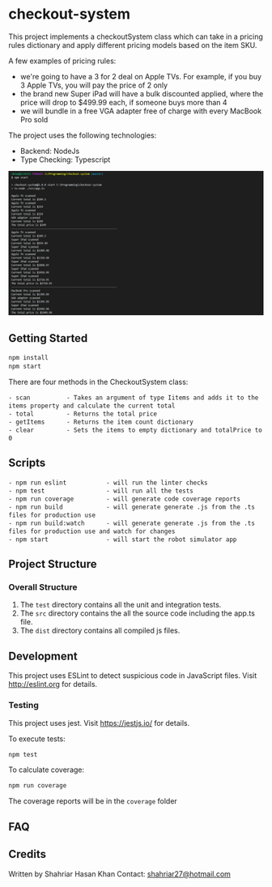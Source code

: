 # checkout-system

This project implements a checkoutSystem class which can take in a pricing rules dictionary and apply different pricing models based on the item SKU. 

A few examples of pricing rules:

- we're going to have a 3 for 2 deal on Apple TVs. For example, if you buy 3 Apple TVs, you will pay the price of 2 only
- the brand new Super iPad will have a bulk discounted applied, where the price will drop to $499.99 each, if someone buys more than 4
- we will bundle in a free VGA adapter free of charge with every MacBook Pro sold


The project uses the following technologies:
- Backend: NodeJs
- Type Checking: Typescript

<img src="images/checkout-system.PNG">

## Getting Started

```bash
npm install
npm start
```

There are four methods in the CheckoutSystem class:
```
- scan          - Takes an argument of type Iitems and adds it to the items property and calculate the current total
- total         - Returns the total price
- getItems      - Returns the item count dictionary
- clear         - Sets the items to empty dictionary and totalPrice to 0
```


## Scripts


```
- npm run eslint           - will run the linter checks
- npm test                 - will run all the tests
- npm run coverage         - will generate code coverage reports
- npm run build            - will generate generate .js from the .ts files for production use
- npm run build:watch      - will generate generate .js from the .ts files for production use and watch for changes
- npm start                - will start the robot simulator app
```

## Project Structure

### Overall Structure

1. The `test` directory contains all the unit and integration tests.
2. The `src` directory contains the all the source code including the app.ts file.
3. The `dist` directory contains all compiled js files.

## Development


This project uses ESLint to detect suspicious code in JavaScript files.
Visit http://eslint.org for details.

### Testing

This project uses jest.
Visit https://jestjs.io/ for details.

To execute tests:

```bash
npm test
```

To calculate coverage:

```bash
npm run coverage
```

The coverage reports will be in the `coverage` folder

## FAQ

## Credits

Written by Shahriar Hasan Khan
Contact: shahriar27@hotmail.com
